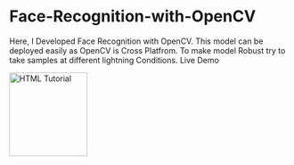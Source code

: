 # Face-Recognition-with-OpenCV
Here, I Developed Face Recognition with OpenCV. This model can be deployed easily as OpenCV is Cross Platfrom.
To make model Robust try to take samples at different lightning Conditions.
Live Demo
<!DOCTYPE html>
<html>

   <head>
      <title>HTML  Tag</title>
   </head>

   <body>
      <img src = "https://www.tutorialspoint.com/images/html.gif"
         alt = "HTML Tutorial" height = "150" width = "140" />
   </body>

</html>
